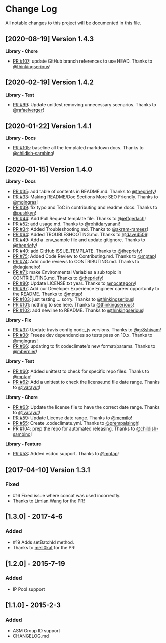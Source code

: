 # Change Log
All notable changes to this project will be documented in this file.

[2020-08-19] Version 1.4.3
--------------------------
**Library - Chore**
- [PR #107](https://github.com/sendgrid/smtpapi-nodejs/pull/107): update GitHub branch references to use HEAD. Thanks to [@thinkingserious](https://github.com/thinkingserious)!


[2020-02-19] Version 1.4.2
--------------------------
**Library - Test**
- [PR #99](https://github.com/sendgrid/smtpapi-nodejs/pull/99): Update unittest removing unnecessary scenarios. Thanks to [@rafaelverger](https://github.com/rafaelverger)!


[2020-01-22] Version 1.4.1
--------------------------
**Library - Docs**
- [PR #105](https://github.com/sendgrid/smtpapi-nodejs/pull/105): baseline all the templated markdown docs. Thanks to [@childish-sambino](https://github.com/childish-sambino)!


[2020-01-15] Version 1.4.0
--------------------------
**Library - Docs**
- [PR #35](https://github.com/sendgrid/smtpapi-nodejs/pull/35): add table of contents in README.md. Thanks to [@thepriefy](https://github.com/thepriefy)!
- [PR #33](https://github.com/sendgrid/smtpapi-nodejs/pull/33): Making README/Doc Sections More SEO Friendly. Thanks to [@mgingras](https://github.com/mgingras)!
- [PR #39](https://github.com/sendgrid/smtpapi-nodejs/pull/39): fix typo and ToC in contributing and readme docs. Thanks to [@pushkyn](https://github.com/pushkyn)!
- [PR #44](https://github.com/sendgrid/smtpapi-nodejs/pull/44): Add Pull Request template file. Thanks to [@jeffgerlach](https://github.com/jeffgerlach)!
- [PR #52](https://github.com/sendgrid/smtpapi-nodejs/pull/52): add usage.md. Thanks to [@rohitdaryanani](https://github.com/rohitdaryanani)!
- [PR #34](https://github.com/sendgrid/smtpapi-nodejs/pull/34): Added Troubleshooting.md. Thanks to [@akram-rameez](https://github.com/akram-rameez)!
- [PR #64](https://github.com/sendgrid/smtpapi-nodejs/pull/64): Added TROUBLESHOOTING.md. Thanks to [@dave4506](https://github.com/dave4506)!
- [PR #49](https://github.com/sendgrid/smtpapi-nodejs/pull/49): Add a .env_sample file and update gitignore. Thanks to [@thepriefy](https://github.com/thepriefy)!
- [PR #40](https://github.com/sendgrid/smtpapi-nodejs/pull/40): add GitHub ISSUE_TEMPLATE. Thanks to [@thepriefy](https://github.com/thepriefy)!
- [PR #75](https://github.com/sendgrid/smtpapi-nodejs/pull/75): Added Code Review to Contributing.md. Thanks to [@mptap](https://github.com/mptap)!
- [PR #74](https://github.com/sendgrid/smtpapi-nodejs/pull/74): Add code reviews to CONTRIBUTING.md. Thanks to [@dagjaneiro](https://github.com/dagjaneiro)!
- [PR #71](https://github.com/sendgrid/smtpapi-nodejs/pull/71): make Environmental Variables a sub topic in CONTRIBUTING.md. Thanks to [@thepriefy](https://github.com/thepriefy)!
- [PR #80](https://github.com/sendgrid/smtpapi-nodejs/pull/80): Update LICENSE.txt year. Thanks to [@nocategory](https://github.com/nocategory)!
- [PR #97](https://github.com/sendgrid/smtpapi-nodejs/pull/97): Add our Developer Experience Engineer career opportunity to the README. Thanks to [@mptap](https://github.com/mptap)!
- [PR #103](https://github.com/sendgrid/smtpapi-nodejs/pull/103): just testing ... sorry. Thanks to [@thinkingserious](https://github.com/thinkingserious)!
- [PR #101](https://github.com/sendgrid/smtpapi-nodejs/pull/101): nothing to see here. Thanks to [@thinkingserious](https://github.com/thinkingserious)!
- [PR #102](https://github.com/sendgrid/smtpapi-nodejs/pull/102): add newline to README. Thanks to [@thinkingserious](https://github.com/thinkingserious)!

**Library - Fix**
- [PR #37](https://github.com/sendgrid/smtpapi-nodejs/pull/37): Update travis config node_js versions. Thanks to [@gr8shivam](https://github.com/gr8shivam)!
- [PR #38](https://github.com/sendgrid/smtpapi-nodejs/pull/38): Freeze dev dependencies so tests pass on 10.x. Thanks to [@mgingras](https://github.com/mgingras)!
- [PR #66](https://github.com/sendgrid/smtpapi-nodejs/pull/66): updating to fit codeclimate's new format/params. Thanks to [@mbernier](https://github.com/mbernier)!

**Library - Test**
- [PR #60](https://github.com/sendgrid/smtpapi-nodejs/pull/60): Added unittest to check for specific repo files. Thanks to [@mptap](https://github.com/mptap)!
- [PR #62](https://github.com/sendgrid/smtpapi-nodejs/pull/62): Add a unittest to check the license.md file date range. Thanks to [@lvarayut](https://github.com/lvarayut)!

**Library - Chore**
- [PR #63](https://github.com/sendgrid/smtpapi-nodejs/pull/63): Update the license file to have the correct date range. Thanks to [@lvarayut](https://github.com/lvarayut)!
- [PR #59](https://github.com/sendgrid/smtpapi-nodejs/pull/59): Update License date range. Thanks to [@mcmilo](https://github.com/mcmilo)!
- [PR #55](https://github.com/sendgrid/smtpapi-nodejs/pull/55): Create .codeclimate.yml. Thanks to [@prempalsingh](https://github.com/prempalsingh)!
- [PR #104](https://github.com/sendgrid/smtpapi-nodejs/pull/104): prep the repo for automated releasing. Thanks to [@childish-sambino](https://github.com/childish-sambino)!

**Library - Feature**
- [PR #53](https://github.com/sendgrid/smtpapi-nodejs/pull/53): Added esdoc support. Thanks to [@mptap](https://github.com/mptap)!


[2017-04-10] Version 1.3.1
--------------------------
### Fixed
- #16 Fixed issue where concat was used incorrectly.
- Thanks to [Limian Wang](https://github.com/limianwang) for the PR!

## [1.3.0] - 2017-4-6
### Added
- #19 Adds setBatchId method.
- Thanks to [mell0kat](https://github.com/mell0kat) for the PR!

## [1.2.0] - 2015-7-19
### Added
- IP Pool support

## [1.1.0] - 2015-2-3
### Added
- ASM Group ID support
- CHANGELOG.md
